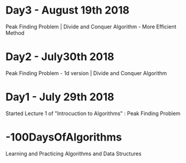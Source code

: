 # Day3 - August 19th 2018
Peak Finding Problem | Divide and Conquer Algorithm - More Efficient Method
# Day2 - July30th 2018
Peak Finding Problem - 1d version | Divide and Conquer Algorithm
# Day1 - July 29th 2018
Started Lecture 1 of "Introcuction to Algorithms" : Peak Finding Problem

# -100DaysOfAlgorithms
Learning and Practicing Algorithms and Data Structures
